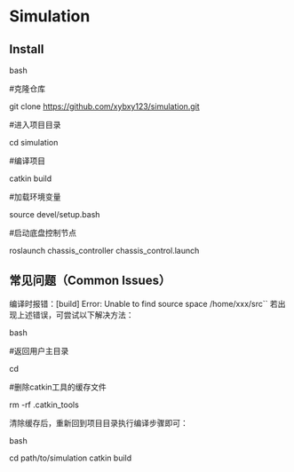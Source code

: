 # Simulation
## Install

bash

#克隆仓库

git clone https://github.com/xybxy123/simulation.git

#进入项目目录

cd simulation

#编译项目

catkin build

#加载环境变量

source devel/setup.bash

#启动底盘控制节点

roslaunch chassis_controller chassis_control.launch


## 常见问题（Common Issues）
编译时报错：[build] Error: Unable to find source space /home/xxx/src``
若出现上述错误，可尝试以下解决方法：

bash

#返回用户主目录

cd 

#删除catkin工具的缓存文件

rm -rf .catkin_tools



清除缓存后，重新回到项目目录执行编译步骤即可：

bash

cd path/to/simulation
catkin build



